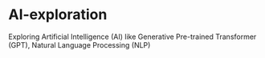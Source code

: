 # AI-exploration
Exploring Artificial Intelligence (AI) like Generative Pre-trained Transformer (GPT), Natural Language Processing (NLP)

